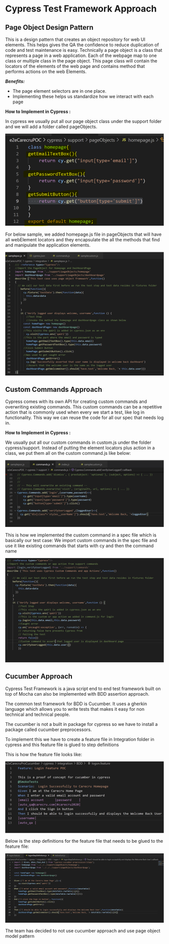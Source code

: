 # Cypress Test Framework Approach

## Page Object Design Pattern

This is a design pattern that creates an object repository for web UI elements. This helps gives the QA the confidence to reduce duplication of code and test maintenance is easy. Technically a page object is a class that represents a page in a web application. Each of the webpage map to one class or multiple class in the page object. This page class will contain the locators of the elements of the web page and contains method that performs actions on the web Elements. 

***Benefits:***

*  The page element selectors are in one place.
* Implementing these helps us standardize how we interact with each page

 **How to Implement in Cypress :**

In cypress we usually put all our page object class under the support folder and we will add a folder called pageObjects.

![Home Page Object Model](/docs/diagrams/pageobjectmodeljs.png)


For below sample, we added homepage.js file in pageObjects that will have all webElement locators and they encapsulate the all the methods that find and manipulate the application elements.

![Implement Page Object Model in Spec File](/docs/diagrams/implementationspecfile.png)

## Custom Commands Approach 

Cypress comes with its own API for creating custom commands and overwriting existing commands. This custom commands can be a repetitive action that is commonly used when every we start a test, like log in functionality. This way we can reuse the code for all our spec that needs log in.

**How to Implement in Cypress :**

We usually put all our custom commands in custom.js  under the folder cypress/support. Instead of putting the element locators plus action in a class, we put them all on the custom command.js like below:

![Custom Command Approach Model](/docs/diagrams/customcommandjs.png)

This is how we implemented the custom command in a spec file which is basically our test case:  We import custom commands in the spec file and use it like existing commands that starts with cy and then the command name

![Custom Command Approach Spec Model](/docs/diagrams/implementationcustomcommandjs.png)

## Cucumber Approach 

Cypress Test Framework is a java script end to end test framework built on top of Mocha can also be implemented with BDD assertion approach.

The common test framework for BDD is Cucumber. It uses a gherkin language which allows you to write tests that makes it easy for non technical and technical people.

The cucumber is not a built in package for cypress so we have to install a package called cucumber preprocessors.

To implement this we have to create a feature file in Integration folder in cypress and this feature file is glued to step definitions

This is how the feature file looks like:


![Feature File](/docs/diagrams/cucumberfeaturefile.png)

Below is the step definitions for the feature file that needs to be glued to the feature file: 

![StepDefinition File](/docs/diagrams/cucumberspec.png)

The team has decided to not use cucumber approach and use page object model pattern